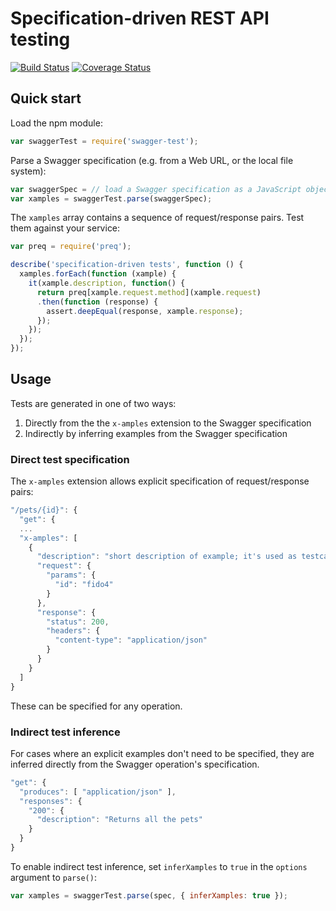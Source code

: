 # Specification-driven REST API testing

[![Build Status](https://travis-ci.org/earldouglas/swagger-test.svg?branch=master)](https://travis-ci.org/earldouglas/swagger-test) [![Coverage Status](https://coveralls.io/repos/github/earldouglas/swagger-test/badge.svg?branch=master)](https://coveralls.io/github/earldouglas/swagger-test?branch=master)

## Quick start

Load the npm module:

```javascript
var swaggerTest = require('swagger-test');
```

Parse a Swagger specification (e.g. from a Web URL, or the local file system):

```javascript
var swaggerSpec = // load a Swagger specification as a JavaScript object
var xamples = swaggerTest.parse(swaggerSpec);
```

The `xamples` array contains a sequence of request/response pairs.  Test them against your service:

```javascript
var preq = require('preq');

describe('specification-driven tests', function () {
  xamples.forEach(function (xample) {
    it(xample.description, function() {
      return preq[xample.request.method](xample.request)
      .then(function (response) {
        assert.deepEqual(response, xample.response);
      });
    });
  });
});
```

## Usage

Tests are generated in one of two ways:

1. Directly from the the `x-amples` extension to the Swagger specification
1. Indirectly by inferring examples from the Swagger specification

### Direct test specification

The `x-amples` extension allows explicit specification of request/response pairs:

```javascript
"/pets/{id}": {
  "get": {
  ...
  "x-amples": [
    {
      "description": "short description of example; it's used as testcase description"
      "request": {
        "params": {
          "id": "fido4"
        }
      },
      "response": {
        "status": 200,
        "headers": {
          "content-type": "application/json"
        }
      }
    }
  ]
}
```

These can be specified for any operation.

### Indirect test inference

For cases where an explicit examples don't need to be specified, they are inferred directly from the Swagger operation's specification.

```javascript
"get": {
  "produces": [ "application/json" ],
  "responses": {
    "200": {
      "description": "Returns all the pets"
    }
  }
}
```

To enable indirect test inference, set `inferXamples` to `true` in the `options` argument to `parse()`:

```javascript
var xamples = swaggerTest.parse(spec, { inferXamples: true });
```
